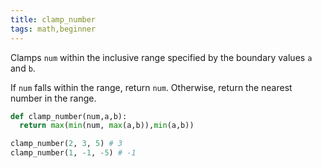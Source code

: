```yaml
---
title: clamp_number
tags: math,beginner
---
```


Clamps `num` within the inclusive range specified by the boundary values `a` and `b`.

If `num` falls within the range, return `num`. 
Otherwise, return the nearest number in the range.

```py
def clamp_number(num,a,b):
  return max(min(num, max(a,b)),min(a,b))
```

```py
clamp_number(2, 3, 5) # 3
clamp_number(1, -1, -5) # -1
```
